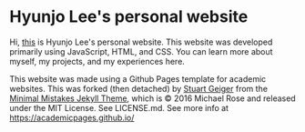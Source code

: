 # Hyunjo Lee's personal website

Hi, [this](https://hyl130.github.io/) is Hyunjo Lee's personal website. This website was developed primarily using JavaScript, HTML, and CSS.
You can learn more about myself, my projects, and my experiences here. 


This website was made using a Github Pages template for academic websites. This was forked (then detached) by [Stuart Geiger](https://github.com/staeiou) from the [Minimal Mistakes Jekyll Theme](https://mmistakes.github.io/minimal-mistakes/), which is © 2016 Michael Rose and released under the MIT License. See LICENSE.md. See more info at https://academicpages.github.io/

